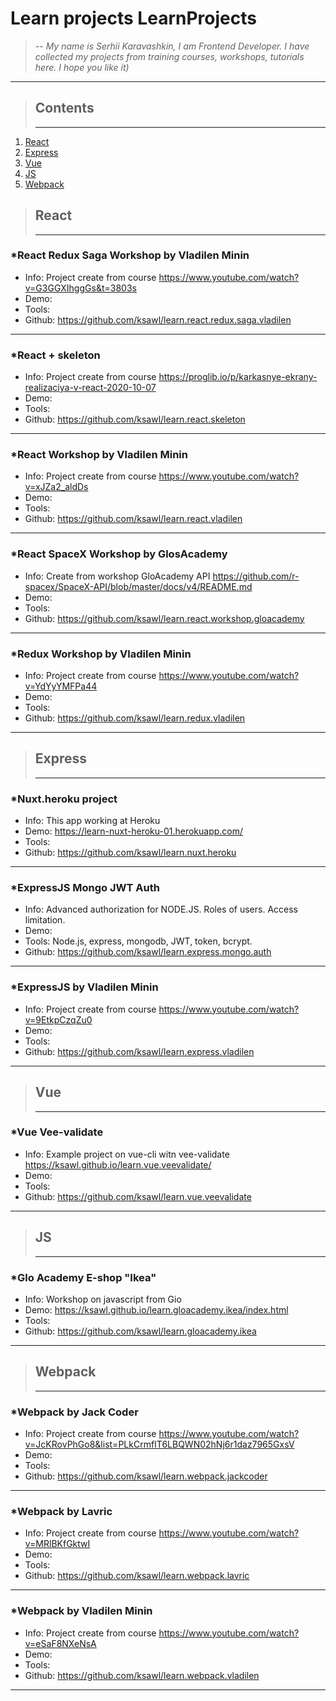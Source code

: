 # Learn projects LearnProjects

> -- <cite>My name is Serhii Karavashkin, I am Frontend Developer. I have collected my projects from training courses, workshops, tutorials here. I hope you like it)</cite>

---

> ## **Contents**
> -----------

1. [React](#React)
2. [Express](#Express)
3. [Vue](#Vue)
4. [JS](#JS)
5. [Webpack](#Webpack)

> ## **React**
> -----------

### *React Redux Saga Workshop by Vladilen Minin

-   Info: Project create from course https://www.youtube.com/watch?v=G3GGXIhggGs&t=3803s
-   Demo:
-   Tools:
-   Github: https://github.com/ksawl/learn.react.redux.saga.vladilen

---

### *React + skeleton

-   Info: Project create from course https://proglib.io/p/karkasnye-ekrany-realizaciya-v-react-2020-10-07
-   Demo:
-   Tools:
-   Github: https://github.com/ksawl/learn.react.skeleton

---

### *React Workshop by Vladilen Minin

-   Info: Project create from course https://www.youtube.com/watch?v=xJZa2_aldDs
-   Demo:
-   Tools:
-   Github: https://github.com/ksawl/learn.react.vladilen
---

### *React SpaceX Workshop by GlosAcademy

-   Info: Create from workshop GloAcademy API https://github.com/r-spacex/SpaceX-API/blob/master/docs/v4/README.md
-   Demo:
-   Tools:
-   Github: https://github.com/ksawl/learn.react.workshop.gloacademy

---

### *Redux Workshop by Vladilen Minin

-   Info: Project create from course https://www.youtube.com/watch?v=YdYyYMFPa44
-   Demo:
-   Tools:
-   Github: https://github.com/ksawl/learn.redux.vladilen

---

> ## **Express**
> -----------

### *Nuxt.heroku project

-   Info: This app working at Heroku 
-   Demo: https://learn-nuxt-heroku-01.herokuapp.com/
-   Tools:
-   Github: https://github.com/ksawl/learn.nuxt.heroku

---

### *ExpressJS Mongo JWT Auth

-   Info: Advanced authorization for NODE.JS. Roles of users. Access limitation.
-   Demo:
-   Tools: Node.js, express, mongodb, JWT, token, bcrypt.
-   Github: https://github.com/ksawl/learn.express.mongo.auth

---

### *ExpressJS by Vladilen Minin
-   Info: Project create from course https://www.youtube.com/watch?v=9EtkpCzqZu0
-   Demo:
-   Tools:
-   Github: https://github.com/ksawl/learn.express.vladilen

---

> ## **Vue**
> -----------

### *Vue Vee-validate

-   Info: Example project on vue-cli witn vee-validate https://ksawl.github.io/learn.vue.veevalidate/
-   Demo:
-   Tools:
-   Github: https://github.com/ksawl/learn.vue.veevalidate

---

> ## **JS**
> -----------

### *Glo Academy E-shop "Ikea" 

-   Info: Workshop on javascript from Gio 
-   Demo: https://ksawl.github.io/learn.gloacademy.ikea/index.html
-   Tools:
-   Github: https://github.com/ksawl/learn.gloacademy.ikea

---

> ## **Webpack**
> -----------

### *Webpack by Jack Coder

-   Info: Project create from course https://www.youtube.com/watch?v=JcKRovPhGo8&list=PLkCrmfIT6LBQWN02hNj6r1daz7965GxsV
-   Demo:
-   Tools:
-   Github: https://github.com/ksawl/learn.webpack.jackcoder

---

### *Webpack by Lavric

-   Info: Project create from course https://www.youtube.com/watch?v=MRlBKfGktwI
-   Demo:
-   Tools:
-   Github: https://github.com/ksawl/learn.webpack.lavric

---

### *Webpack by Vladilen Minin

-   Info: Project create from course https://www.youtube.com/watch?v=eSaF8NXeNsA
-   Demo:
-   Tools:
-   Github: https://github.com/ksawl/learn.webpack.vladilen

---
